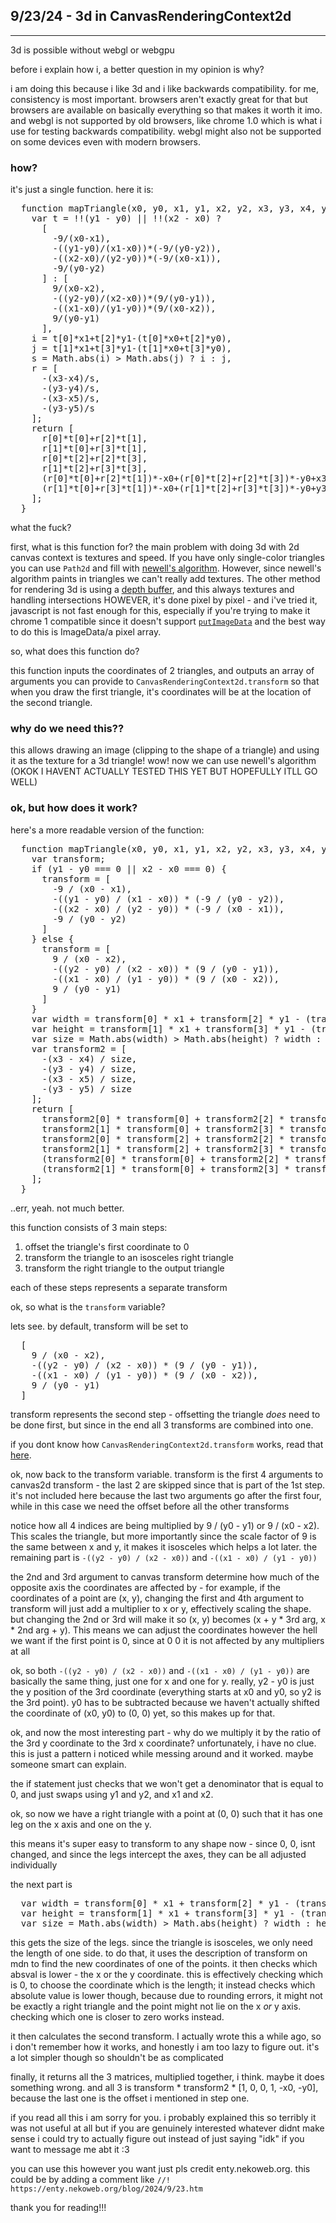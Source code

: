 ## 9/23/24 - 3d in CanvasRenderingContext2d
---
3d is possible without webgl or webgpu

before i explain how i, a better question in my opinion is why?

i am doing this because i like 3d and i like backwards compatibility. for me, consistency is most important. browsers aren't exactly great for that but browsers are available on basically everything so that makes it worth it imo. and webgl is not supported by old browsers, like chrome 1.0 which is what i use for testing backwards compatibility. webgl might also not be supported on some devices even with modern browsers.

### how?

it's just a single function. here it is:

<pre>
  function mapTriangle(x0, y0, x1, y1, x2, y2, x3, y3, x4, y4, x5, y5) {
    var t = !!(y1 - y0) || !!(x2 - x0) ?
      [
        -9/(x0-x1),
        -((y1-y0)/(x1-x0))*(-9/(y0-y2)),
        -((x2-x0)/(y2-y0))*(-9/(x0-x1)),
        -9/(y0-y2)
      ] : [
        9/(x0-x2),
        -((y2-y0)/(x2-x0))*(9/(y0-y1)),
        -((x1-x0)/(y1-y0))*(9/(x0-x2)),
        9/(y0-y1)
      ],
    i = t[0]*x1+t[2]*y1-(t[0]*x0+t[2]*y0),
    j = t[1]*x1+t[3]*y1-(t[1]*x0+t[3]*y0),
    s = Math.abs(i) > Math.abs(j) ? i : j,
    r = [
      -(x3-x4)/s,
      -(y3-y4)/s,
      -(x3-x5)/s,
      -(y3-y5)/s
    ];
    return [
      r[0]*t[0]+r[2]*t[1],
      r[1]*t[0]+r[3]*t[1],
      r[0]*t[2]+r[2]*t[3],
      r[1]*t[2]+r[3]*t[3],
      (r[0]*t[0]+r[2]*t[1])*-x0+(r[0]*t[2]+r[2]*t[3])*-y0+x3,
      (r[1]*t[0]+r[3]*t[1])*-x0+(r[1]*t[2]+r[3]*t[3])*-y0+y3
    ];
  }
</pre>
what the fuck?

first, what is this function for? the main problem with doing 3d with 2d canvas context is textures and speed. If you have only single-color triangles you can use `Path2d` and fill with <a href="https://en.wikipedia.org/wiki/Newell%27s_algorithm">newell's algorithm</a>. However, since newell's algorithm paints in triangles we can't really add textures. The other method for rendering 3d is using a <a href="https://en.wikipedia.org/wiki/Z-buffering">depth buffer</a>, and this always textures and handling intersections HOWEVER, it's done pixel by pixel - and i've tried it, javascript is not fast enough for this, especially if you're trying to make it chrome 1 compatible since it doesn't support <a href="https://developer.mozilla.org/en-US/docs/Web/API/CanvasRenderingContext2D/putImageData">`putImageData`</a> and the best way to do this is ImageData/a pixel array.

so, what does this function do?

this function inputs the coordinates of 2 triangles, and outputs an array of arguments you can provide to `CanvasRenderingContext2d.transform` so that when you draw the first triangle, it's coordinates will be at the location of the second triangle.

### why do we need this??

this allows drawing an image (clipping to the shape of a triangle) and using it as the texture for a 3d triangle! wow! now we can use newell's algorithm (OKOK I HAVENT ACTUALLY TESTED THIS YET BUT HOPEFULLY ITLL GO WELL)

### ok, but how does it work?

here's a more readable version of the function:

<pre>
  function mapTriangle(x0, y0, x1, y1, x2, y2, x3, y3, x4, y4, x5, y5) {
    var transform;
    if (y1 - y0 === 0 || x2 - x0 === 0) {
      transform = [
        -9 / (x0 - x1),
        -((y1 - y0) / (x1 - x0)) * (-9 / (y0 - y2)),
        -((x2 - x0) / (y2 - y0)) * (-9 / (x0 - x1)),
        -9 / (y0 - y2)
      ]
    } else {
      transform = [
        9 / (x0 - x2),
        -((y2 - y0) / (x2 - x0)) * (9 / (y0 - y1)),
        -((x1 - x0) / (y1 - y0)) * (9 / (x0 - x2)),
        9 / (y0 - y1)
      ]
    }
    var width = transform[0] * x1 + transform[2] * y1 - (transform[0] * x0 + transform[2] * y0);
    var height = transform[1] * x1 + transform[3] * y1 - (transform[1] * x0 + transform[3] * y0);
    var size = Math.abs(width) > Math.abs(height) ? width : height;
    var transform2 = [
      -(x3 - x4) / size,
      -(y3 - y4) / size,
      -(x3 - x5) / size,
      -(y3 - y5) / size
    ];
    return [
      transform2[0] * transform[0] + transform2[2] * transform[1],
      transform2[1] * transform[0] + transform2[3] * transform[1],
      transform2[0] * transform[2] + transform2[2] * transform[3],
      transform2[1] * transform[2] + transform2[3] * transform[3],
      (transform2[0] * transform[0] + transform2[2] * transform[1]) * -x0 + (transform2[0] * transform[2] + transform2[2] * transform[3]) * -y0 + x3,
      (transform2[1] * transform[0] + transform2[3] * transform[1]) * -x0 + (transform2[1] * transform[2] + transform2[3] * transform[3]) * -y0 + y3
    ];
  }
</pre>
..err, yeah. not much better.

this function consists of 3 main steps:

1. offset the triangle's first coordinate to 0
2. transform the triangle to an isosceles right triangle
3. transform the right triangle to the output triangle

each of these steps represents a separate transform

ok, so what is the `transform` variable?

lets see. by default, transform will be set to

<pre>
  [
    9 / (x0 - x2),
    -((y2 - y0) / (x2 - x0)) * (9 / (y0 - y1)),
    -((x1 - x0) / (y1 - y0)) * (9 / (x0 - x2)),
    9 / (y0 - y1)
  ]
</pre>
transform represents the second step - offsetting the triangle *does* need to be done first, but since in the end all 3 transforms are combined into one.

if you dont know how `CanvasRenderingContext2d.transform` works, read that <a href="https://developer.mozilla.org/en-US/docs/Web/API/CanvasRenderingContext2D/transform">here</a>.

ok, now back to the transform variable. transform is the first 4 arguments to canvas2d transform - the last 2 are skipped since that is part of the 1st step. it's not included here because the last two arguments go after the first four, while in this case we need the offset before all the other transforms

notice how all 4 indices are being multiplied by 9 / (y0 - y1) or 9 / (x0 - x2). This scales the triangle, but more importantly since the scale factor of 9 is the same between x and y, it makes it isosceles which helps a lot later. the remaining part is `-((y2 - y0) / (x2 - x0))` and `-((x1 - x0) / (y1 - y0))`

the 2nd and 3rd argument to canvas transform determine how much of the opposite axis the coordinates are affected by - for example, if the coordinates of a point are (x, y), changing the first and 4th argument to transform will just add a multiplier to x or y, effectively scaling the shape. but changing the 2nd or 3rd will make it so (x, y) becomes (x + y * 3rd arg, x * 2nd arg + y). This means we can adjust the coordinates however the hell we want if the first point is 0, since at 0 0 it is not affected by any multipliers at all

ok, so both `-((y2 - y0) / (x2 - x0))` and `-((x1 - x0) / (y1 - y0))` are basically the same thing, just one for x and one for y. really, y2 - y0 is just the y position of the 3rd coordinate (everything starts at x0 and y0, so y2 is the 3rd point). y0 has to be subtracted because we haven't actually shifted the coordinate of (x0, y0) to (0, 0) yet, so this makes up for that.

ok, and now the most interesting part - why do we multiply it by the ratio of the 3rd y coordinate to the 3rd x coordinate? unfortunately, i have no clue. this is just a pattern i noticed while messing around and it worked. maybe someone smart can explain.

the if statement just checks that we won't get a denominator that is equal to 0, and just swaps using y1 and y2, and x1 and x2.

ok, so now we have a right triangle with a point at (0, 0) such that it has one leg on the x axis and one on the y.

this means it's super easy to transform to any shape now - since 0, 0, isnt changed, and since the legs intercept the axes, they can be all adjusted individually

the next part is

<pre>
  var width = transform[0] * x1 + transform[2] * y1 - (transform[0] * x0 + transform[2] * y0);
  var height = transform[1] * x1 + transform[3] * y1 - (transform[1] * x0 + transform[3] * y0);
  var size = Math.abs(width) > Math.abs(height) ? width : height;
</pre>
this gets the size of the legs. since the triangle is isosceles, we only need the length of one side. to do that, it uses the description of transform on mdn to find the new coordinates of one of the points. it then checks which absval is lower - the x or the y coordinate. this is effectively checking which is 0, to choose the coordinate which is the length; it instead checks which absolute value is lower though, because due to rounding errors, it might not be exactly a right triangle and the point might not lie on the x *or* y axis. checking which one is closer to zero works instead.

it then calculates the second transform. I actually wrote this a while ago, so i don't remember how it works, and honestly i am too lazy to figure out. it's a lot simpler though so shouldn't be as complicated

finally, it returns all the 3 matrices, multiplied together, i think. maybe it does something wrong. and all 3 is transform * transform2 * [1, 0, 0, 1, -x0, -y0], because the last one is the offset i mentioned in step one.

if you read all this i am sorry for you. i probably explained this so terribly it was not useful at all but if you are genuinely interested whatever didnt make sense i could try to actually figure out instead of just saying "idk" if you want to message me abt it :3

you can use this however you want just pls credit enty.nekoweb.org. this could be by adding a comment like `//! https://enty.nekoweb.org/blog/2024/9/23.htm`

thank you for reading!!!
